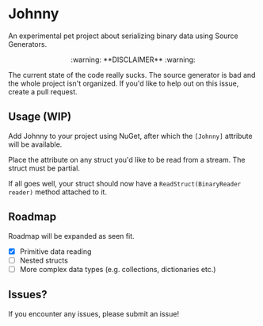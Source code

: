 # Johnny

An experimental pet project about serializing binary data using Source Generators.

<center>:warning: **DISCLAIMER** :warning:</center>

The current state of the code really sucks. The source generator is bad and the whole project isn't organized. If you'd like to help out on this issue, create a pull request.

## Usage (WIP)

Add Johnny to your project using NuGet, after which the `[Johnny]` attribute will be available.

Place the attribute on any struct you'd like to be read from a stream. The struct must be partial.

If all goes well, your struct should now have a `ReadStruct(BinaryReader reader)` method attached to it.

## Roadmap

Roadmap will be expanded as seen fit.

- [x] Primitive data reading
- [ ] Nested structs
- [ ] More complex data types (e.g. collections, dictionaries etc.)

## Issues?

If you encounter any issues, please submit an issue!